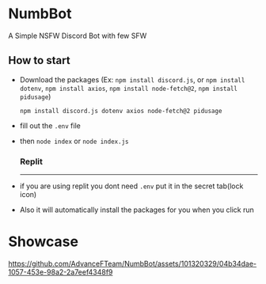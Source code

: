 # NumbBot
A Simple NSFW Discord Bot with few SFW

## How to start
- Download the packages (Ex: `npm install discord.js`, or `npm install dotenv`, `npm install axios`, `npm install node-fetch@2`, `npm install pidusage`)
  ```
  npm install discord.js dotenv axios node-fetch@2 pidusage
  ```
- fill out the `.env` file
- then `node index` or `node index.js`

  ### Replit
  -------
- if you are using replit you dont need `.env` put it in the secret tab(lock icon)
- Also it will automatically install the packages for you when you click run 

# Showcase



https://github.com/AdvanceFTeam/NumbBot/assets/101320329/04b34dae-1057-453e-98a2-2a7eef4348f9

